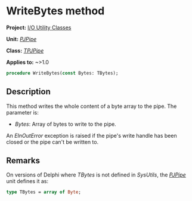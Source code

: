 # WriteBytes method

**Project:** [I/O Utility Classes](../API.md)

**Unit:** [_PJPipe_](./PJPipe.md)

**Class:** [_TPJPipe_](./TPJPipe.md)

**Applies to:** ~>1.0

```pascal
procedure WriteBytes(const Bytes: TBytes);
```

## Description

This method writes the whole content of a byte array to the pipe. The parameter is:

* _Bytes_: Array of bytes to write to the pipe.

An _EInOutError_ exception is raised if the pipe's write handle has been closed or the pipe can't be written to.

## Remarks

On versions of Delphi where _TBytes_ is not defined in _SysUtils_, the [_PJPipe_](./PJPipe.md) unit defines it as:

```pascal
type TBytes = array of Byte;
```
